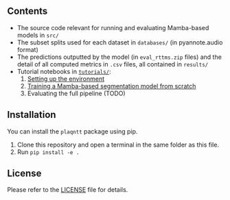 ## Contents

- The source code relevant for running and evaluating Mamba-based models in `src/`
- The subset splits used for each dataset in `databases/` (in pyannote.audio format)
- The predictions outputted by the model (in `eval_rttms.zip` files) and the detail of all computed metrics in `.csv` files, all contained in `results/`
- Tutorial notebooks in [`tutorials/`](tutorials/):
  1. [Setting up the environment](tutorials/0_setup_environment.ipynb)
  2. [Training a Mamba-based segmentation model from scratch](tutorials/1_training_from_scratch.ipynb)
  3. Evaluating the full pipeline (TODO)

## Installation

You can install the `plaqntt` package using pip.

1. Clone this repository and open a terminal in the same folder as this file.
2. Run `pip install -e .`

## License

Please refer to the [LICENSE](LICENSE) file for details.
